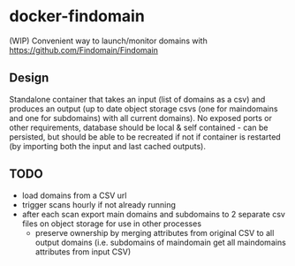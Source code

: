 # docker-findomain
(WIP) Convenient way to launch/monitor domains with https://github.com/Findomain/Findomain

## Design
Standalone container that takes an input (list of domains as a csv) and produces an output (up to date object storage csvs (one for maindomains and one for subdomains) with all current domains). No exposed ports or other requirements, database should be local & self contained - can be persisted, but should be able to be recreated if not if container is restarted (by importing both the input and last cached outputs).

## TODO
- load domains from a CSV url
- trigger scans hourly if not already running
- after each scan export main domains and subdomains to 2 separate csv files on object storage for use in other processes
   - preserve ownership by merging attributes from original CSV to all output domains (i.e. subdomains of maindomain get all maindomains attributes from input CSV)